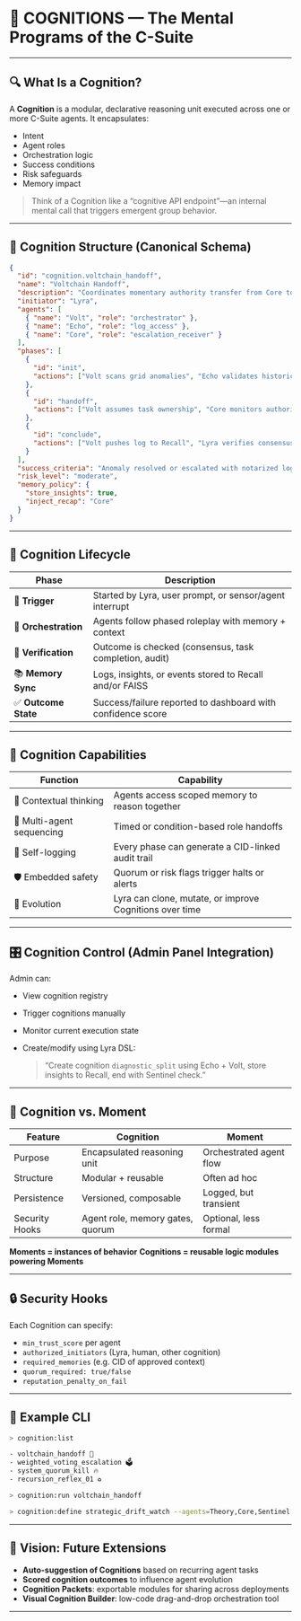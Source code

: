 
# 🧠 COGNITIONS — The Mental Programs of the C-Suite

---

## 🔍 What Is a Cognition?

A **Cognition** is a modular, declarative reasoning unit executed across one or more C-Suite agents.
It encapsulates:

* Intent
* Agent roles
* Orchestration logic
* Success conditions
* Risk safeguards
* Memory impact

> Think of a Cognition like a “cognitive API endpoint”—an internal mental call that triggers emergent group behavior.

---

## 🧱 Cognition Structure (Canonical Schema)

```json
{
  "id": "cognition.voltchain_handoff",
  "name": "Voltchain Handoff",
  "description": "Coordinates momentary authority transfer from Core to Volt for power diagnostics.",
  "initiator": "Lyra",
  "agents": [
    { "name": "Volt", "role": "orchestrator" },
    { "name": "Echo", "role": "log_access" },
    { "name": "Core", "role": "escalation_receiver" }
  ],
  "phases": [
    {
      "id": "init",
      "actions": ["Volt scans grid anomalies", "Echo validates historical matches"]
    },
    {
      "id": "handoff",
      "actions": ["Volt assumes task ownership", "Core monitors authority drift"]
    },
    {
      "id": "conclude",
      "actions": ["Volt pushes log to Recall", "Lyra verifies consensus state"]
    }
  ],
  "success_criteria": "Anomaly resolved or escalated with notarized log",
  "risk_level": "moderate",
  "memory_policy": {
    "store_insights": true,
    "inject_recap": "Core"
  }
}
```

---

## 🧠 Cognition Lifecycle

| Phase                | Description                                                 |
| -------------------- | ----------------------------------------------------------- |
| 🧭 **Trigger**       | Started by Lyra, user prompt, or sensor/agent interrupt     |
| 🔁 **Orchestration** | Agents follow phased roleplay with memory + context         |
| 🔐 **Verification**  | Outcome is checked (consensus, task completion, audit)      |
| 📚 **Memory Sync**   | Logs, insights, or events stored to Recall and/or FAISS     |
| ✅ **Outcome State**  | Success/failure reported to dashboard with confidence score |

---

## 🧠 Cognition Capabilities

| Function                  | Capability                                              |
| ------------------------- | ------------------------------------------------------- |
| 🧠 Contextual thinking    | Agents access scoped memory to reason together          |
| 🔀 Multi-agent sequencing | Timed or condition-based role handoffs                  |
| 🧾 Self-logging           | Every phase can generate a CID-linked audit trail       |
| 🛡️ Embedded safety       | Quorum or risk flags trigger halts or alerts            |
| 🧬 Evolution              | Lyra can clone, mutate, or improve Cognitions over time |

---

## 🎛️ Cognition Control (Admin Panel Integration)

Admin can:

* View cognition registry
* Trigger cognitions manually
* Monitor current execution state
* Create/modify using Lyra DSL:

  > “Create cognition `diagnostic_split` using Echo + Volt, store insights to Recall, end with Sentinel check.”

---

## 🔄 Cognition vs. Moment

| Feature        | Cognition                        | Moment                  |
| -------------- | -------------------------------- | ----------------------- |
| Purpose        | Encapsulated reasoning unit      | Orchestrated agent flow |
| Structure      | Modular + reusable               | Often ad hoc            |
| Persistence    | Versioned, composable            | Logged, but transient   |
| Security Hooks | Agent role, memory gates, quorum | Optional, less formal   |

**Moments = instances of behavior**
**Cognitions = reusable logic modules powering Moments**

---

## 🔒 Security Hooks

Each Cognition can specify:

* `min_trust_score` per agent
* `authorized_initiators` (Lyra, human, other cognition)
* `required_memories` (e.g. CID of approved context)
* `quorum_required: true/false`
* `reputation_penalty_on_fail`

---

## 💬 Example CLI

```bash
> cognition:list

- voltchain_handoff 🔁
- weighted_voting_escalation 🗳️
- system_quorum_kill 🔥
- recursion_reflex_01 ♻️

> cognition:run voltchain_handoff

> cognition:define strategic_drift_watch --agents=Theory,Core,Sentinel --risk=high
```

---

## 📡 Vision: Future Extensions

* **Auto-suggestion of Cognitions** based on recurring agent tasks
* **Scored cognition outcomes** to influence agent evolution
* **Cognition Packets**: exportable modules for sharing across deployments
* **Visual Cognition Builder**: low-code drag-and-drop orchestration tool

---